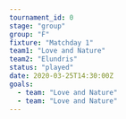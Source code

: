 ```yaml
---
tournament_id: 0
stage: "group"
group: "F"
fixture: "Matchday 1"
team1: "Love and Nature"
team2: "Elundris"
status: "played"
date: 2020-03-25T14:30:00Z
goals:
  - team: "Love and Nature"
  - team: "Love and Nature"
---
```

